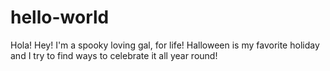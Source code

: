 # hello-world

Hola! 
Hey! I'm a spooky loving gal, for life! 
Halloween is my favorite holiday and I try to find ways to celebrate it all year round!
